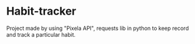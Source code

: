 # Habit-tracker
Project made by using "Pixela API", requests lib in python to keep record and track a particular habit.
